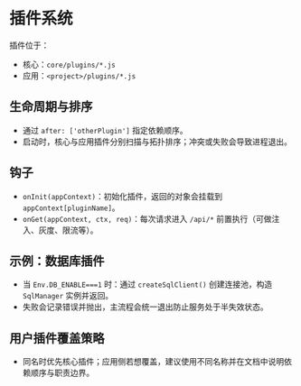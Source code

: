 # 插件系统

插件位于：

-   核心：`core/plugins/*.js`
-   应用：`<project>/plugins/*.js`

## 生命周期与排序

-   通过 `after: ['otherPlugin']` 指定依赖顺序。
-   启动时，核心与应用插件分别扫描与拓扑排序；冲突或失败会导致进程退出。

## 钩子

-   `onInit(appContext)`：初始化插件，返回的对象会挂载到 `appContext[pluginName]`。
-   `onGet(appContext, ctx, req)`：每次请求进入 `/api/*` 前置执行（可做注入、灰度、限流等）。

## 示例：数据库插件

-   当 `Env.DB_ENABLE===1` 时：通过 `createSqlClient()` 创建连接池，构造 `SqlManager` 实例并返回。
-   失败会记录错误并抛出，主流程会统一退出防止服务处于半失效状态。

## 用户插件覆盖策略

-   同名时优先核心插件；应用侧若想覆盖，建议使用不同名称并在文档中说明依赖顺序与职责边界。
